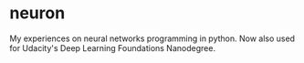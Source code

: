 # neuron
My experiences on neural networks programming in python.
Now also used for Udacity's Deep Learning Foundations Nanodegree.
